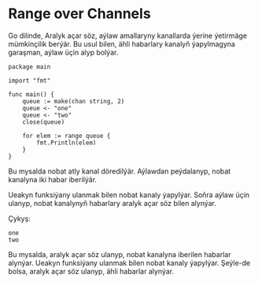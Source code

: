 # Range over Channels

Go dilinde, Aralyk açar söz, aýlaw amallaryny kanallarda ýerine ýetirmäge mümkinçilik berýär. Bu usul bilen, ähli habarlary kanalyň ýapylmagyna garaşman, aýlaw üçin alyp bolýar.

```golang
package main

import "fmt"

func main() {
	queue := make(chan string, 2)
	queue <- "one"
	queue <- "two"
	close(queue)

	for elem := range queue {
		fmt.Println(elem)
	}
}
```

Bu mysalda nobat atly kanal döredilýär. Aýlawdan peýdalanyp, nobat kanalyna iki habar iberilýär.

Ueakyn funksiýany ulanmak bilen nobat kanaly ýapylýar. Soňra aýlaw üçin ulanyp, nobat kanalynyň habarlary aralyk açar söz bilen alynýar.

Çykyş:

```golang
one
two
```

Bu mysalda, aralyk açar söz ulanyp, nobat kanalyna iberilen habarlar alynýar. Ueakyn funksiýany ulanmak bilen nobat kanaly ýapylýar. Şeýle-de bolsa, aralyk açar söz ulanyp, ähli habarlar alynýar.